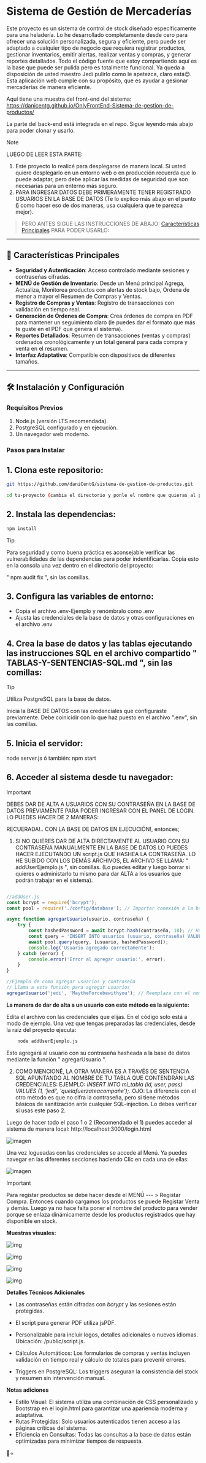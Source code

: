 # Sistema de Gestión de Mercaderías

Este proyecto es un sistema de control de stock diseñado específicamente para una heladería. Lo he desarrollado completamente desde cero para ofrecer una solución personalizada, segura y eficiente, pero puede ser adaptado a cualquier tipo de negocio que requiera registrar productos, gestionar inventarios, emitir alertas, realizar ventas y compras, y generar reportes detallados. Todo el código fuente que estoy compartiendo aquí es la base que puede ser pulida pero es totalmente funcional. Ya queda a disposición de usted maestro Jedi pulirlo como le apetezca, claro está😊.
Esta aplicación web cumple con su propósito, que es ayudar a gesionar mercaderías de manera eficiente.

Aquí tiene una muestra del front-end del sistema: https://danicentg.github.io/OnlyFrontEnd-Sistema-de-gestion-de-productos/

La parte del back-end está integrada en el repo. Sigue leyendo más abajo para poder clonar y usarlo.

> [!NOTE]
>
> LUEGO DE LEER ESTA PARTE:
> 1. Este proyecto lo realicé para desplegarse de manera local. Si usted quiere desplegarlo en un entorno web o en producción recuerda que lo puede adaptar, pero debe aplicar las medidas de seguridad que son necesarias para un enterno más seguro.
> 2. PARA INGRESAR DATOS DEBE PRIMERAMENTE TENER REGISTRADO USUARIOS EN LA BASE DE DATOS (Te lo explico más abajo en el punto [6](#6-acceder-al-sistema-desde-tu-navegador) como hacer eso de dos maneras, usa cualquiera que te parezca mejor).

> PERO ANTES SIGUE LAS INSTRUCCIONES DE ABAJO: [Características Principales](#-características-principales) PARA PODER USARLO:

---

## 🚀 **Características Principales**
- **Seguridad y Autenticación**: Acceso controlado mediante sesiones y contraseñas cifradas.
- **MENÚ de Gestión de Inventario**: Desde un Menú principal Agrega, Actualiza, Monitorea productos con alertas de stock bajo, Ordena de menor a mayor el Resumen de Compras y Ventas.
- **Registro de Compras y Ventas**: Registro de transacciones con validación en tiempo real.
- **Generación de Órdenes de Compra**: Crea órdenes de compra en PDF para mantener un seguimiento claro (le puedes dar el formato que más te guste en el PDF que genera el sistema).
- **Reportes Detallados**: Resumen de transacciones (ventas y compras) ordenados cronológicamente y un total general para cada compra y venta en el resumen.
- **Interfaz Adaptativa**: Compatible con dispositivos de diferentes tamaños.

---


## 🛠️ **Instalación y Configuración**

### **Requisitos Previos**
1. Node.js (versión LTS recomendada).
2. PostgreSQL configurado y en ejecución.
3. Un navegador web moderno.


### **Pasos para Instalar**

## 1. Clona este repositorio:

```bash
git https://github.com/daniCentG/sistema-de-gestion-de-productos.git

cd tu-proyecto (cambia el directorio y ponle el nombre que quieras al proyecto)
```

## 2. Instala las dependencias:

```bash
npm install
```

> [!TIP]
> Para seguridad y como buena práctica es aconsejable verificar las vulnerabilidades de las dependencias para poder indentificarlas.
> Copia esto en la consola una vez dentro en el directorio del proyecto:
>
> " npm audit fix ", sin las comillas.

## 3. Configura las variables de entorno:

* Copia el archivo .env-Ejemplo y renómbralo como .env
* Ajusta las credenciales de la base de datos y otras configuraciones en el archivo .env

## 4. Crea la base de datos y las tablas ejecutando las instrucciones SQL en el archivo compartido " TABLAS-Y-SENTENCIAS-SQL.md ", sin las comillas:

> [!TIP]
> Utiliza PostgreSQL para la base de datos.
>
>Inicia la BASE DE DATOS con las credenciales que configuraste previamente. Debe coinicidir con lo que haz puesto en el archivo ".env", sin las comillas.
>
## 5. Inicia el servidor: 

node server.js  ó   también: npm start

## 6. Acceder al sistema desde tu navegador:

> [!IMPORTANT]
> DEBES DAR DE ALTA A USUARIOS CON SU CONTRASEÑA EN LA BASE DE DATOS PREVIAMENTE PARA PODER INGRESAR CON EL PANEL DE LOGIN.
> LO PUEDES HACER DE 2 MANERAS:
>
>RECUERADA!.. CON LA BASE DE DATOS EN EJECUCIÓN!, entonces;

1. SI NO QUIERES DAR DE ALTA DIRECTAMENTE AL USUARIO CON SU CONTRASEÑA MANUALMENTE EN LA BASE DE DATOS LO PUEDES HACER EJECUTANDO UN script.js QUE HASHEA LA CONTRASEÑA. LO HE SUBIDO CON LOS DEMÁS ARCHIVOS, EL ARCHIVO SE LLAMA: " addUserEjemplo.js ", sin comillas. (Lo puedes editar y luego borrar si quieres o administarlo tu mismo para dar ALTA a los usuarios que podrán trabajar en el sistema).

```javascript

//addUser.js
const bcrypt = require('bcrypt');
const pool = require('./config/database'); // Importar conexión a la base de datos

async function agregarUsuario(usuario, contraseña) {
    try {
        const hashedPassword = await bcrypt.hash(contraseña, 10); // Hashear la contraseña
        const query = 'INSERT INTO usuarios (usuario, contraseña) VALUES ($1, $2)';
        await pool.query(query, [usuario, hashedPassword]);
        console.log('Usuario agregado correctamente');
    } catch (error) {
        console.error('Error al agregar usuario:', error);
    }
}

//Ejemplo de como agregar usuarios y contraseña
// Llama a esta función para agregar usuarios
agregarUsuario('jedi', 'MaytheForcebewithyou'); // Reemplaza con el nombre de usuario y contraseña deseada
```

**La manera de dar de alta a un usuario con este método es la siguiente:**

Edita el archivo con las credenciales que elijas. En el código solo está a modo de ejemplo.
Una vez que tengas preparadas las credenciales, desde la raíz del proyecto ejecuta:

```bash
    node addUserEjemplo.js
```

Esto agregará al usuario con su contraseña hasheada a la base de datos mediante la función " agregarUsuario ".

2. COMO MENCIONÉ, LA OTRA MANERA ES A TRAVÉS DE SENTENCIA SQL APUNTANDO AL NOMBRE DE TU TABLA QUE CONTENDRÁN LAS CREDENCIALES: EJEMPLO: *INSERT INTO mi_tabla (id, user, pass) VALUES (1, 'jedi', 'quelafuerzateacompañe');*. OJO: La diferencia con el otro método es que no cifra la contraseña, pero si tiene métodos básicos de sanitización ante cualquier SQL-injection. Lo debes verificar si usas este paso 2.

Luego de hacer todo el paso 1 o 2 (Recomendado el 1) puedes acceder al sistema de manera local:  http://localhost:3000/login.html

![imagen](imagesMuestra/image-1.png)

Una vez logueadas con las credenciales se accede al Menú. Ya puedes navegar en las diferentes secciones haciendo Clic en cada una de ellas:

![imagen](imagesMuestra/img2.jpg)

> [!IMPORTANT]
> Para registar productos se debe hacer desde el MENÚ --- > Registar Compra. Entonces cuando cargamos los productos se puede Registar Venta y demás. Luego ya no hace falta poner el nombre del producto para vender porque se enlaza dinámicamente desde los productos registrados que hay disponible en stock.
>

**Muestras visuales:**

![img](imagesMuestra/img3.jpg)

![img](imagesMuestra/img4.jpg)

![img](imagesMuestra/img5.jpg)

![img](imagesMuestra/img6.jpg)

**Detalles Técnicos Adicionales**

- Las contraseñas están cifradas con *bcrypt* y las sesiones están protegidas.

- El script para generar PDF utiliza jsPDF.

- Personalizable para incluir logos, detalles adicionales o nuevos idiomas. Ubicación: /public/script.js.

 - Cálculos Automáticos:
 Los formularios de compras y ventas incluyen validación en tiempo real y cálculo de totales para prevenir errores.

- Triggers en PostgreSQL:
Los triggers aseguran la consistencia del stock y resumen sin intervención manual.

**Notas adiciones**
- Estilo Visual: El sistema utiliza una combinación de CSS personalizado y Bootstrap en el login.html para garantizar una apariencia moderna y adaptativa.
- Rutas Protegidas: Solo usuarios autenticados tienen acceso a las páginas críticas del sistema.
- Eficiencia en Consultas: Todas las consultas a la base de datos están optimizadas para minimizar tiempos de respuesta.


🚀⭐